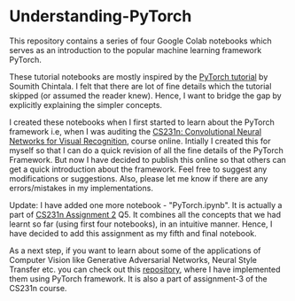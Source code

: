 # Understanding-PyTorch
This repository contains a series of four Google Colab notebooks which serves as an introduction to the popular machine learning framework PyTorch.

These tutorial notebooks are mostly inspired by the [PyTorch tutorial](https://pytorch.org/tutorials/beginner/deep_learning_60min_blitz.html) by Soumith Chintala. I felt that there are lot of fine details which the tutorial skipped (or assumed the reader knew). Hence, I want to bridge the gap by explicitly explaining the simpler concepts.  

I created these notebooks when I first started to learn about the PyTorch framework i.e, when I was auditing the [CS231n: Convolutional Neural Networks for Visual Recognition](http://cs231n.stanford.edu/), course online. Intially I created this for myself so that I can do a quick revision of all the fine details of the PyTorch Framework. But now I have decided to publish this online so that others can get a quick introduction about the framework. Feel free to suggest any modifications or suggestions. Also, please let me know if there are any errors/mistakes in my implementations.

Update: I have added one more notebook - "PyTorch.ipynb". It is actually a part of [CS231n Assignment 2](https://cs231n.github.io/assignments2020/assignment2/) Q5. It combines all the concepts that we had learnt so far (using first four notebooks), in an intuitive manner. Hence, I have decided to add this assignment as my fifth and final notebook.

As a next step, if you want to learn about some of the applications of Computer Vision like Generative Adversarial Networks, Neural Style Transfer etc. you can check out this [repository](https://github.com/Darshansingh11/CS231n-Assignment3-CV-Applications), where I have implemented them using PyTorch framework. It is also a part of assignment-3 of the CS231n course.  

